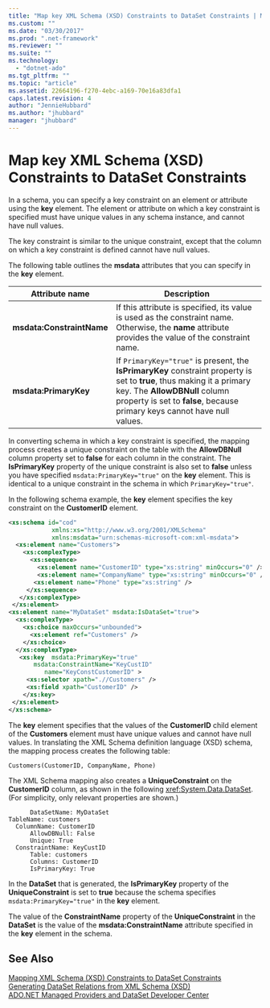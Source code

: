 ```yaml
---
title: "Map key XML Schema (XSD) Constraints to DataSet Constraints | Microsoft Docs"
ms.custom: ""
ms.date: "03/30/2017"
ms.prod: ".net-framework"
ms.reviewer: ""
ms.suite: ""
ms.technology: 
  - "dotnet-ado"
ms.tgt_pltfrm: ""
ms.topic: "article"
ms.assetid: 22664196-f270-4ebc-a169-70e16a83dfa1
caps.latest.revision: 4
author: "JennieHubbard"
ms.author: "jhubbard"
manager: "jhubbard"
---
```

# Map key XML Schema (XSD) Constraints to DataSet Constraints
In a schema, you can specify a key constraint on an element or attribute using the **key** element. The element or attribute on which a key constraint is specified must have unique values in any schema instance, and cannot have null values.  
  
 The key constraint is similar to the unique constraint, except that the column on which a key constraint is defined cannot have null values.  
  
 The following table outlines the **msdata** attributes that you can specify in the **key** element.  
  
|Attribute name|Description|  
|--------------------|-----------------|  
|**msdata:ConstraintName**|If this attribute is specified, its value is used as the constraint name. Otherwise, the **name** attribute provides the value of the constraint name.|  
|**msdata:PrimaryKey**|If `PrimaryKey="true"` is present, the **IsPrimaryKey** constraint property is set to **true**, thus making it a primary key. The **AllowDBNull** column property is set to **false**, because primary keys cannot have null values.|  
  
 In converting schema in which a key constraint is specified, the mapping process creates a unique constraint on the table with the **AllowDBNull** column property set to **false** for each column in the constraint. The **IsPrimaryKey** property of the unique constraint is also set to **false** unless you have specified `msdata:PrimaryKey="true"` on the **key** element. This is identical to a unique constraint in the schema in which `PrimaryKey="true"`.  
  
 In the following schema example, the **key** element specifies the key constraint on the **CustomerID** element.  
  
```xml  
<xs:schema id="cod"  
            xmlns:xs="http://www.w3.org/2001/XMLSchema"   
            xmlns:msdata="urn:schemas-microsoft-com:xml-msdata">  
  <xs:element name="Customers">  
    <xs:complexType>  
      <xs:sequence>  
        <xs:element name="CustomerID" type="xs:string" minOccurs="0" />  
        <xs:element name="CompanyName" type="xs:string" minOccurs="0" />  
       <xs:element name="Phone" type="xs:string" />  
     </xs:sequence>  
   </xs:complexType>  
 </xs:element>  
<xs:element name="MyDataSet" msdata:IsDataSet="true">  
  <xs:complexType>  
    <xs:choice maxOccurs="unbounded">  
      <xs:element ref="Customers" />  
    </xs:choice>  
  </xs:complexType>  
   <xs:key  msdata:PrimaryKey="true"  
       msdata:ConstraintName="KeyCustID"  
          name="KeyConstCustomerID" >  
     <xs:selector xpath=".//Customers" />  
     <xs:field xpath="CustomerID" />  
    </xs:key>  
 </xs:element>  
</xs:schema>   
```  
  
 The **key** element specifies that the values of the **CustomerID** child element of the **Customers** element must have unique values and cannot have null values. In translating the XML Schema definition language (XSD) schema, the mapping process creates the following table:  
  
```  
Customers(CustomerID, CompanyName, Phone)  
```  
  
 The XML Schema mapping also creates a **UniqueConstraint** on the **CustomerID** column, as shown in the following <xref:System.Data.DataSet>. (For simplicity, only relevant properties are shown.)  
  
```  
      DataSetName: MyDataSet  
TableName: customers  
  ColumnName: CustomerID  
      AllowDBNull: False  
      Unique: True  
  ConstraintName: KeyCustID  
      Table: customers  
      Columns: CustomerID   
      IsPrimaryKey: True  
```  
  
 In the **DataSet** that is generated, the **IsPrimaryKey** property of the **UniqueConstraint** is set to **true** because the schema specifies `msdata:PrimaryKey="true"` in the **key** element.  
  
 The value of the **ConstraintName** property of the **UniqueConstraint** in the **DataSet** is the value of the **msdata:ConstraintName** attribute specified in the **key** element in the schema.  
  
## See Also  
 [Mapping XML Schema (XSD) Constraints to DataSet Constraints](../../../../../docs/framework/data/adonet/dataset-datatable-dataview/mapping-xml-schema-xsd-constraints-to-dataset-constraints.md)   
 [Generating DataSet Relations from XML Schema (XSD)](../../../../../docs/framework/data/adonet/dataset-datatable-dataview/generating-dataset-relations-from-xml-schema-xsd.md)   
 [ADO.NET Managed Providers and DataSet Developer Center](http://go.microsoft.com/fwlink/?LinkId=217917)
